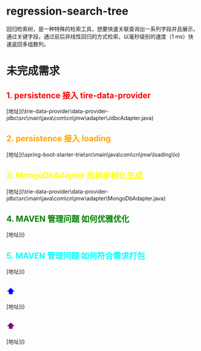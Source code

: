 # regression-search-tree
回归检索树，是一种特殊的检索工具，想要快速关联查询出一系列字段并且展示，通过关键字段，通过前后非线性回归的方式检索，以毫秒级别的速度（1 ms）快速返回多组数列。

# 未完成需求
<h2><span style="color:red"> 1. persistence 接入 tire-data-provider  </span></h2> 
[地址](\trie-data-provider\data-provider-jdbc\src\main\java\com\cn\jmw\adapter\JdbcAdapter.java)
<h2><span style="color:orange"> 2. persistence 接入 loading </span></h2>
[地址](\spring-boot-starter-trie\src\main\java\com\cn\jmw\loading\lo)
<h2><span style="color:yellow"> 3. MongoDbAdapter 的异步树化生成 </span></h2>
[地址](\trie-data-provider\data-provider-jdbc\src\main\java\com\cn\jmw\adapter\MongoDbAdapter.java)
<h2><span style="color:green"> 4. MAVEN 管理问题 如何优雅优化 </span></h2>
[地址]()
<h2><span style="color:cyan"> 5. MAVEN 管理问题 如何符合需求打包 </span></h2>
[地址]()
<h2><span style="color:blue"> ⬆ </span></h2>
[地址]()
<h2><span style="color:purple"> ⬆ </span></h2>
[地址]()


